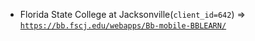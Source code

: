  - Florida State College at Jacksonville(`client_id=642`) => [`https://bb.fscj.edu/webapps/Bb-mobile-BBLEARN/`](https://bb.fscj.edu/webapps/Bb-mobile-BBLEARN/)
